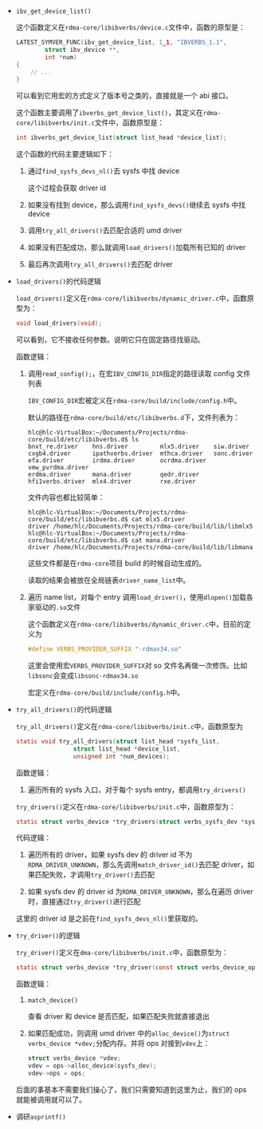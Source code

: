 * `ibv_get_device_list()`

    这个函数定义在`rdma-core/libibverbs/device.c`文件中，函数的原型是：

    ```c
    LATEST_SYMVER_FUNC(ibv_get_device_list, 1_1, "IBVERBS_1.1",
            struct ibv_device **,
            int *num)
    {
        // ...
    }
    ```

    可以看到它用宏的方式定义了版本号之类的，直接就是一个 abi 接口。

    这个函数主要调用了`ibverbs_get_device_list()`，其定义在`rdma-core/libibverbs/init.c`文件中，函数原型是：

    ```c
    int ibverbs_get_device_list(struct list_head *device_list);
    ```

    这个函数的代码主要逻辑如下：

    1. 通过`find_sysfs_devs_nl()`去 sysfs 中找 device

        这个过程会获取 driver id

    2. 如果没有找到 device，那么调用`find_sysfs_devs()`继续去 sysfs 中找 device

    3. 调用`try_all_drivers()`去匹配合适的 umd driver

    4. 如果没有匹配成功，那么就调用`load_drivers()`加载所有已知的 driver
    
    5. 最后再次调用`try_all_drivers()`去匹配 driver

* `load_drivers()`的代码逻辑

    `load_drivers()`定义在`rdma-core/libibverbs/dynamic_driver.c`中，函数原型为：

    ```c
    void load_drivers(void);
    ```

    可以看到，它不接收任何参数。说明它只在固定路径找驱动。

    函数逻辑：

    1. 调用`read_config();`，在宏`IBV_CONFIG_DIR`指定的路径读取 config 文件列表

        `IBV_CONFIG_DIR`宏被定义在`rdma-core/build/include/config.h`中。

        默认的路径在`rdma-core/build/etc/libibverbs.d`下，文件列表为：

        ```
        hlc@hlc-VirtualBox:~/Documents/Projects/rdma-core/build/etc/libibverbs.d$ ls
        bnxt_re.driver    hns.driver         mlx5.driver    siw.driver
        cxgb4.driver      ipathverbs.driver  mthca.driver   sonc.driver
        efa.driver        irdma.driver       ocrdma.driver  vmw_pvrdma.driver
        erdma.driver      mana.driver        qedr.driver
        hfi1verbs.driver  mlx4.driver        rxe.driver
        ```

        文件内容也都比较简单：

        ```
        hlc@hlc-VirtualBox:~/Documents/Projects/rdma-core/build/etc/libibverbs.d$ cat mlx5.driver 
        driver /home/hlc/Documents/Projects/rdma-core/build/lib/libmlx5
        hlc@hlc-VirtualBox:~/Documents/Projects/rdma-core/build/etc/libibverbs.d$ cat mana.driver 
        driver /home/hlc/Documents/Projects/rdma-core/build/lib/libmana
        ```

        这些文件都是在`rdma-core`项目 build 的时候自动生成的。

        读取的结果会被放在全局链表`driver_name_list`中。

    2. 遍历 name list，对每个 entry 调用`load_driver()`，使用`dlopen()`加载各家驱动的`.so`文件

        这个函数定义在`rdma-core/libibverbs/dynamic_driver.c`中，目前的定义为

        ```c
        #define VERBS_PROVIDER_SUFFIX "-rdmav34.so"
        ```

        这里会使用宏`VERBS_PROVIDER_SUFFIX`对 so 文件名再做一次修饰。比如`libsonc`会变成`libsonc-rdmav34.so`

        宏定义在`rdma-core/build/include/config.h`中。

* `try_all_drivers()`的代码逻辑

    `try_all_drivers()`定义在`rdma-core/libibverbs/init.c`中，函数原型为

    ```c
    static void try_all_drivers(struct list_head *sysfs_list,
                    struct list_head *device_list,
                    unsigned int *num_devices);
    ```

    函数逻辑：

    1. 遍历所有的 sysfs 入口，对于每个 sysfs entry，都调用`try_drivers()`

    `try_drivers()`定义在`rdma-core/libibverbs/init.c`中，函数原型为：

    ```c
    static struct verbs_device *try_drivers(struct verbs_sysfs_dev *sysfs_dev);
    ```

    代码逻辑：

    1. 遍历所有的 driver，如果 sysfs dev 的 driver id 不为`RDMA_DRIVER_UNKNOWN`，那么先调用`match_driver_id()`去匹配 driver，如果匹配失败，才调用`try_driver()`去匹配

    2. 如果 sysfs dev 的 driver id 为`RDMA_DRIVER_UNKNOWN`，那么在遍历 driver 时，直接通过`try_driver()`进行匹配

    这里的 driver id 是之前在`find_sysfs_devs_nl()`里获取的。

* `try_driver()`的逻辑

    `try_driver()`定义在`dma-core/libibverbs/init.c`中，函数原型为：

    ```c
    static struct verbs_device *try_driver(const struct verbs_device_ops *ops, struct verbs_sysfs_dev *sysfs_dev);
    ```

    函数逻辑：
    
    1. `match_device()`

        查看 driver 和 device 是否匹配，如果匹配失败就直接退出

    2. 如果匹配成功，则调用 umd driver 中的`alloc_device()`为`struct verbs_device *vdev;`分配内存。并将 ops 对接到`vdev`上：

        ```c
        struct verbs_device *vdev;
        vdev = ops->alloc_device(sysfs_dev);
        vdev->ops = ops;
        ```

    后面的事基本不需要我们操心了，我们只需要知道到这里为止，我们的 ops 就能被调用就可以了。

* 调研`asprintf()`